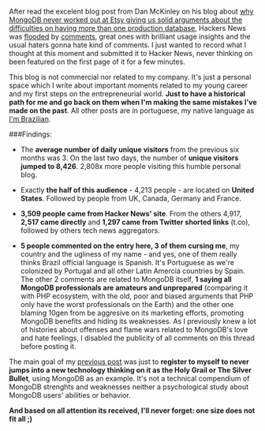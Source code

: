 After read the excelent blog post from Dan McKinley on his blog about [why MongoDB never worked out at Etsy giving us solid arguments about the difficulties on having more than one production database](http://mcfunley.com/why-mongodb-never-worked-out-at-etsy), Hackers News was [flooded](http://news.ycombinator.com/item?id=4969614) by [comments](http://news.ycombinator.com/item?id=4970420), great ones with brilliant usage insights and the usual haters gonna hate kind of comments. I just wanted to record what I thought at this moment and submitted it to Hacker News, never thinking on been featured on the first page of it for a few minutes.

This blog is not commercial nor related to my company. It's just a personal space which I write about important moments related to my young career and my first steps on the entrepreneurial world. __Just to have a historical path for me and go back on them when I'm making the same mistakes I've made on the past__. All other posts are in portuguese, my native language as [I'm Brazilian](http://9gag.com/gag/436601).

###Findings:

* The __average number of daily unique visitors__ from the previous six months was 3. On the last two days, the number of __unique visitors jumped to 8,426__. 2,808x more people visiting this humble personal blog.

* Exactly __the half of this audience__ - 4,213 people - are located on __United States__. Followed by people from UK, Canada, Germany and France.

* __3,509 people came from Hacker News' site__. From the others 4,917, __2,517 came directly__ and __1,297 came from Twitter shorted links__ (t.co), followed by others tech news aggregators.

* __5 people commented on the entry here, 3 of them cursing me__, my country and the ugliness of my name - and yes, one of them really thinks Brazil official language is Spanish. It's Portuguese as we're colonized by Portugal and all other Latin Amercia countries by Spain.
The other 2 comments are related to MongoDB itself, __1 saying all MongoDB professionals are amateurs and unprepared__ (comparing it with PHP ecosystem, with the old, poor and biased arguments that PHP only have the worst professionals on the Earth)  and the other one blaming 10gen from be aggresive on its marketing efforts, promoting MongoDB benefits and hiding its weaknesses. As I previously knew a lot of histories about offenses and flame wars related to MongoDB's love and hate feelings, I disabled the publicity of all comments on this thread before posting it.

The main goal of my [previous post](http://gustavoveloso.posterous.com/why-everyone-hates-mongodb) was just to __register to myself to never jumps into a new technology thinking on it as the Holy Grail or The Silver Bullet__, using MongoDB as an example. It's not a technical compendium of MongoDB strenghts and weaknesses neither a psychological study about MongoDB users' abilities or behavior.

__And based on all attention its received, I'll never forget: one size does not fit all ;)__
